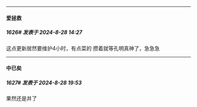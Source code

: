 ﻿
*****

####  爱拯救  
##### 1626#       发表于 2024-8-28 14:27

这点更新居然要维护4小时，有点菜的
攒着就等孔明真神了，急急急


*****

####  中已矣  
##### 1627#       发表于 2024-8-28 19:53

果然还是井了

